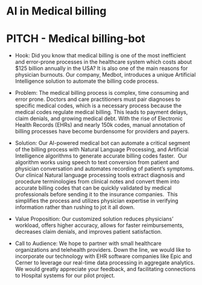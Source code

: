 # AI in Medical billing
PITCH - Medical billing-bot
=====================

* Hook:
Did you know that medical billing is one of the most inefficient and error-prone processes in the healthcare system which costs about $125 billion annually in the USA? It is also one of the main reasons for physician burnouts. Our company, Medbot, introduces a unique Artificial Intelligence solution to automate the billing code process.

* Problem:
The medical billing process is complex, time consuming and error prone. Doctors and care practitioners must pair diagnoses to specific medical codes, which is a necessary process because the medical codes regulate medical billing. This leads to payment delays, claim denials, and growing medical debt. With the rise of Electronic Health Records (EHRs) and nearly 150k codes, manual annotation of billing processes have become burdensome for providers and payers. 

* Solution:
Our AI-powered medical bot can automate a critical segment of the billing process with Natural Language Processing, and Artificial Intelligence algorithms to generate accurate billing codes faster. 
Our algorithm works using speech to text conversion from patient and physician conversation and automates recording of patient’s symptoms. 
Our clinical Natural language processing tools extract diagnosis and procedure terminologies from clinical notes and convert them into accurate billing codes that can be quickly validated by medical professionals before sending it to the insurance companies.  This simplifies the process and utilizes physician expertise in verifying information rather than rushing to jot it all down.

* Value Proposition:
Our customized solution reduces physicians’ workload, offers higher accuracy, allows for faster reimbursements, decreases claim denials, and improves patient satisfaction.

* Call to Audience:
	    We hope to partner with small healthcare organizations and telehealth providers. Down the line, we would like to incorporate our technology with EHR software companies like Epic and Cerner to leverage our real-time data processing in aggregate analytics. We would greatly appreciate your feedback, and facilitating connections to Hospital systems for our pilot project.
